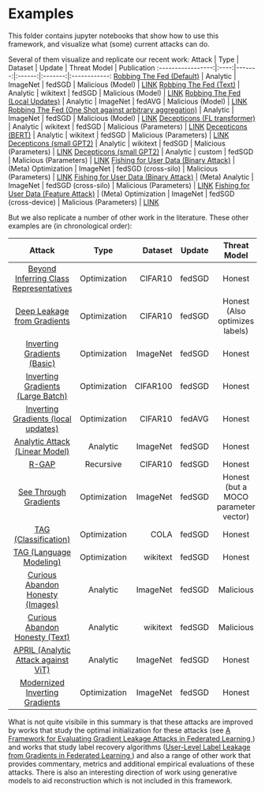 # Examples

This folder contains jupyter notebooks that show how to use this framework, and visualize what (some) current attacks can do.

Several of them visualize and replicate our recent work:
Attack             | Type | Dataset | Update | Threat Model  | Publication
:-----------------:|:----:|-------:|:------:|:-------:|:------------:
[Robbing The Fed (Default)](Robbing%20The%20Fed%20-%20%20Analytic%20Attack%20-%20Malicious%20Model%20on%20ImageNet.ipynb)  | Analytic | ImageNet | fedSGD | Malicious (Model) | [LINK](https://openreview.net/forum?id=fwzUgo0FM9v)
[Robbing The Fed (Text)](Robbing%20The%20Fed%20-%20%20Analytic%20Attack%20-%20Malicious%20Model%20on%20Wikitext.ipynb)  | Analytic | wikitext | fedSGD | Malicious (Model) | [LINK](https://openreview.net/forum?id=fwzUgo0FM9v)
[Robbing The Fed (Local Updates)](Robbing%20The%20Fed%20-%20%20Analytic%20Attack%20-%20Malicious%20Model%20on%20ImageNet%20%20-%20Federated%20Averaging.ipynb)  | Analytic | ImageNet | fedAVG | Malicious (Model) | [LINK](https://openreview.net/forum?id=fwzUgo0FM9v)
[Robbing The Fed (One Shot against arbitrary aggregation)](Robbing%20The%20Fed%20-%20%20Analytic%20Attack%20-%20Malicious%20Model%20on%20ImageNet%20-%20One%20Shot%20Attack%20against%20arbitrary%20aggregation.ipynb)  | Analytic | ImageNet | fedSGD | Malicious (Model) | [LINK](https://openreview.net/forum?id=fwzUgo0FM9v)
[Decepticons (FL transformer)](Decepticons%20-%20%20Analytic%20Attack%20-%20Transformer%20Model%20on%20Wikitext.ipynb)  | Analytic | wikitext | fedSGD | Malicious (Parameters) | [LINK](https://arxiv.org/abs/2201.12675)
[Decepticons (BERT)](Decepticons%20-%20%20Analytic%20Attack%20-%20BERT%20on%20Wikitext.ipynb)  | Analytic | wikitext | fedSGD | Malicious (Parameters) | [LINK](https://arxiv.org/abs/2201.12675)
[Decepticons (small GPT2)](Decepticons%20-%20%20Analytic%20Attack%20-%20small%20GPT2%20on%20Wikitext.ipynb)  | Analytic | wikitext | fedSGD | Malicious (Parameters) | [LINK](https://arxiv.org/abs/2201.12675)
[Decepticons (small GPT2)](Decepticons%20-%20%20Analytic%20Attack%20-%20small%20GPT2%20on%20custom%20text.ipynb)  | Analytic | custom | fedSGD | Malicious (Parameters) | [LINK](https://arxiv.org/abs/2201.12675)
[Fishing for User Data (Binary Attack)](Fishing%20for%20User%20Data%20-%20Meta%20Optimization-based%20Attack%20-%20Feature%20Fishing%20Cross-Silo.ipynb)  | (Meta) Optimization | ImageNet | fedSGD (cross-silo) | Malicious (Parameters) | [LINK](https://arxiv.org/abs/2202.00580)
[Fishing for User Data (Binary Attack)](Fishing%20for%20User%20Data%20-%20Meta%20Analytic%20Attack%20-%20Feature%20Fishing%20Cross-Silo.ipynb)  | (Meta) Analytic | ImageNet | fedSGD (cross-silo) | Malicious (Parameters) | [LINK](https://arxiv.org/abs/2202.00580)
[Fishing for User Data (Feature Attack)](Fishing%20for%20User%20Data%20-%20Meta%20Optimization-based%20Attack%20-%20Feature%20Fishing%20Cross%20Device.ipynb)  | (Meta) Optimization | ImageNet | fedSGD (cross-device) | Malicious (Parameters) | [LINK](https://arxiv.org/abs/2202.00580)


But we also replicate a number of other work in the literature.
These other examples are (in chronological order):

Attack             | Type | Dataset | Update | Threat Model  | Publication
:-----------------:|:----:|-------:|:------:|:-------:|:------------:
[Beyond Inferring Class Representatives](Beyond%20Inferring%20Class%20Representatives%20-%20Optimization-based%20Attack%20-%20ConvNet%20CIFAR-10.ipynb)  | Optimization | CIFAR10 | fedSGD | Honest | [LINK](https://ieeexplore.ieee.org/abstract/document/8737416)
[Deep Leakage from Gradients](Deep%20Leakage%20from%20Gradients%20-%20Optimization-based%20Attack%20-%20ConvNet%20CIFAR-10.ipynb)  | Optimization | CIFAR10 | fedSGD | Honest (Also optimizes labels)| [LINK](https://papers.nips.cc/paper/2019/hash/60a6c4002cc7b29142def8871531281a-Abstract.html)
[Inverting Gradients (Basic)](Inverting%20Gradients%20-%20Optimization-based%20Attack%20-%20ResNet18%20on%20ImageNet.ipynb)  | Optimization | ImageNet | fedSGD | Honest| [LINK](https://proceedings.neurips.cc/paper/2020/hash/c4ede56bbd98819ae6112b20ac6bf145-Abstract.html)
[Inverting Gradients (Large Batch)](Inverting%20Gradients%20-%20Optimization-based%20Attack%20-%20Large%20Batch%20CIFAR-100.ipynb)  | Optimization | CIFAR100 | fedSGD | Honest| [LINK](https://proceedings.neurips.cc/paper/2020/hash/c4ede56bbd98819ae6112b20ac6bf145-Abstract.html)
[Inverting Gradients (local updates)](Inverting%20Gradients%20-%20Optimization-based%20Attack%20-%20ResNet18%20on%20ImageNet%20-%20Federated%20Averaging.ipynb)  | Optimization | CIFAR10 | fedAVG | Honest| [LINK](https://proceedings.neurips.cc/paper/2020/hash/c4ede56bbd98819ae6112b20ac6bf145-Abstract.html)
[Analytic Attack (Linear Model)](Analytic%20Attack%20-%20Linear%20Model%20on%20ImageNet.ipynb)  | Analytic | ImageNet | fedSGD | Honest| Several
[R-GAP](R-GAP%20%20-%20Recursive%20Attack%20-%20Small%20ConvNet%20on%20CIFAR-10.ipynb)  | Recursive | CIFAR10 | fedSGD | Honest| [LINK](https://openreview.net/forum?id=RSU17UoKfJF)
[See Through Gradients](See%20through%20Gradients%20-%20Optimization-based%20Attack%20-%20ResNet50%20on%20ImageNet.ipynb)  | Optimization | ImageNet | fedSGD | Honest (but a MOCO parameter vector)| [LINK](https://openaccess.thecvf.com/content/CVPR2021/html/Yin_See_Through_Gradients_Image_Batch_Recovery_via_GradInversion_CVPR_2021_paper.html)
[TAG (Classification)](TAG%20-%20Optimization-based%20Attack%20-%20BERT%20for%20COLA%20Sentence%20Classification.ipynb)  | Optimization | COLA | fedSGD | Honest| [LINK](https://aclanthology.org/2021.findings-emnlp.305/)
[TAG (Language Modeling)](TAG%20-%20Optimization-based%20Attack%20-%20FL-Transformer%20for%20Causal%20LM.ipynb)  | Optimization | wikitext | fedSGD | Honest| [LINK](https://aclanthology.org/2021.findings-emnlp.305/)
[Curious Abandon Honesty (Images)](Curious%20Abandon%20Honesty%20-%20%20Analytic%20Attack%20-%20Malicious%20Model%20on%20ImageNet.ipynb)  | Analytic | ImageNet | fedSGD | Malicious | [LINK](https://arxiv.org/abs/2112.02918)
[Curious Abandon Honesty (Text)](Curious%20Abandon%20Honesty%20-%20%20Analytic%20Attack%20-%20Malicious%20Model%20on%20Wikitext.ipynb)  | Analytic | wikitext | fedSGD | Malicious | [LINK](https://arxiv.org/abs/2112.02918)
[APRIL (Analytic Attack against ViT)](APRIL%20%20-%20Analytic%20Attack%20-%20Vision%20Transformer%20on%20ImageNet.ipynb)  | Analytic | ImageNet | fedSGD | Honest | [LINK](https://arxiv.org/abs/2112.14087)
[Modernized Inverting Gradients](Modern%20Hyperparameters%20-%20Optimization-based%20Attack%20-%20ResNet18%20on%20ImageNet.ipynb)  | Optimization | ImageNet | fedSGD | Honest| -


What is not quite visibile in this summary is that these attacks are improved by works that study the optimal initialization for these attacks (see [A Framework for Evaluating Gradient Leakage Attacks in Federated Learning
](https://arxiv.org/abs/2004.10397)) and works that study label recovery algorithms ([User-Level Label Leakage from Gradients in Federated Learning
](https://arxiv.org/abs/2105.09369)) and also a range of other work that provides commentary, metrics and additional empirical evaluations of these attacks. There is also an interesting direction of work using generative models to aid reconstruction which is not included in this framework.
